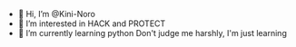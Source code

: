 - 👋 Hi, I’m @Kini-Noro
- 👀 I’m interested in HACK and PROTECT
- 🌱 I’m currently learning python
Don't judge me harshly, I'm just learning
